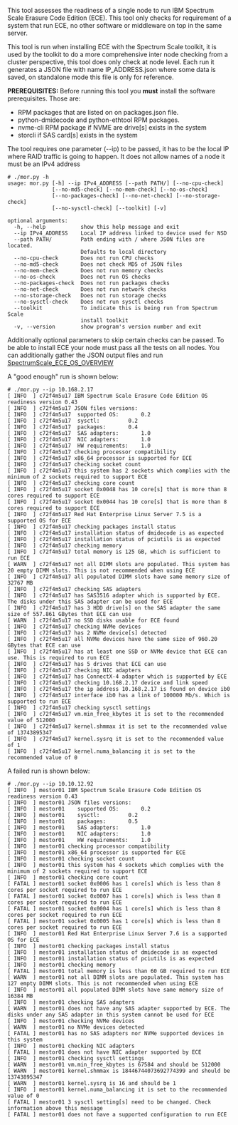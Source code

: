 This tool assesses the readiness of a single node to run IBM Spectrum Scale Erasure Code Edition (ECE). This tool only checks for requirement of a system that run ECE, no other software or middleware on top in the same server.

This tool is run when installing ECE with the Spectrum Scale toolkit, it is used by the toolkit to do a more comprehensive inter node checking from a cluster perspective, this tool does only check at node level. Each run it generates a JSON file with name IP_ADDRESS.json where some data is saved, on standalone mode this file is only for reference.

**PREREQUISITES:** Before running this tool you **must** install the software prerequisites. Those are:
 * RPM packages that are listed on on packages.json file.
 * python-dmidecode and python-ethtool RPM packages.
 * nvme-cli RPM package if NVME are drive[s] exists in the system
 * storcli if SAS card[s] exists in the system

The tool requires one parameter (--ip) to be passed, it has to be the local IP where RAID traffic is going to happen. It does not allow names of a node it must be an IPv4 address

```
# ./mor.py -h
usage: mor.py [-h] --ip IPv4_ADDRESS [--path PATH/] [--no-cpu-check]
              [--no-md5-check] [--no-mem-check] [--no-os-check]
              [--no-packages-check] [--no-net-check] [--no-storage-check]
              [--no-sysctl-check] [--toolkit] [-v]

optional arguments:
  -h, --help           show this help message and exit
  --ip IPv4_ADDRESS    Local IP address linked to device used for NSD
  --path PATH/         Path ending with / where JSON files are located.
                       Defaults to local directory
  --no-cpu-check       Does not run CPU checks
  --no-md5-check       Does not check MD5 of JSON files
  --no-mem-check       Does not run memory checks
  --no-os-check        Does not run OS checks
  --no-packages-check  Does not run packages checks
  --no-net-check       Does not run network checks
  --no-storage-check   Does not run storage checks
  --no-sysctl-check    Does not run sysctl checks
  --toolkit            To indicate this is being run from Spectrum Scale
                       install toolkit
  -v, --version        show program's version number and exit
```

  Additionally optional parameters to skip certain checks can be passed. To be able to install ECE your node must pass all the tests on all nodes. You can additionally gather the JSON output files and run [SpectrumScale_ECE_OS_OVERVIEW](https://github.com/IBM/SpectrumScale_ECE_OS_OVERVIEW)

  A "good enough" run is shown below:

  ```
  # ./mor.py --ip 10.168.2.17
  [ INFO  ] c72f4m5u17 IBM Spectrum Scale Erasure Code Edition OS readiness version 0.43
  [ INFO  ] c72f4m5u17 JSON files versions:
  [ INFO  ] c72f4m5u17 	supported OS:		0.2
  [ INFO  ] c72f4m5u17 	sysctl: 		0.2
  [ INFO  ] c72f4m5u17 	packages: 		0.4
  [ INFO  ] c72f4m5u17 	SAS adapters:		1.0
  [ INFO  ] c72f4m5u17 	NIC adapters:		1.0
  [ INFO  ] c72f4m5u17 	HW requirements:	1.0
  [ INFO  ] c72f4m5u17 checking processor compatibility
  [ INFO  ] c72f4m5u17 x86_64 processor is supported for ECE
  [ INFO  ] c72f4m5u17 checking socket count
  [ INFO  ] c72f4m5u17 this system has 2 sockets which complies with the minimum of 2 sockets required to support ECE
  [ INFO  ] c72f4m5u17 checking core count
  [ INFO  ] c72f4m5u17 socket 0x0048 has 10 core[s] that is more than 8 cores required to support ECE
  [ INFO  ] c72f4m5u17 socket 0x0044 has 10 core[s] that is more than 8 cores required to support ECE
  [ INFO  ] c72f4m5u17 Red Hat Enterprise Linux Server 7.5 is a supported OS for ECE
  [ INFO  ] c72f4m5u17 checking packages install status
  [ INFO  ] c72f4m5u17 installation status of dmidecode is as expected
  [ INFO  ] c72f4m5u17 installation status of pciutils is as expected
  [ INFO  ] c72f4m5u17 checking memory
  [ INFO  ] c72f4m5u17 total memory is 125 GB, which is sufficient to run ECE
  [ WARN  ] c72f4m5u17 not all DIMM slots are populated. This system has 20 empty DIMM slots. This is not recommended when using ECE
  [ INFO  ] c72f4m5u17 all populated DIMM slots have same memory size of 32767 MB
  [ INFO  ] c72f4m5u17 checking SAS adapters
  [ INFO  ] c72f4m5u17 has SAS3516 adapter which is supported by ECE. The disks under this SAS adapter can be used for ECE
  [ INFO  ] c72f4m5u17 has 3 HDD drive[s] on the SAS adapter the same size of 557.861 GBytes that ECE can use
  [ WARN  ] c72f4m5u17 no SSD disks usable for ECE found
  [ INFO  ] c72f4m5u17 checking NVMe devices
  [ INFO  ] c72f4m5u17 has 2 NVMe device[s] detected
  [ INFO  ] c72f4m5u17 all NVMe devices have the same size of 960.20 GBytes that ECE can use
  [ INFO  ] c72f4m5u17 has at least one SSD or NVMe device that ECE can use. This is required to run ECE
  [ INFO  ] c72f4m5u17 has 5 drives that ECE can use
  [ INFO  ] c72f4m5u17 checking NIC adapters
  [ INFO  ] c72f4m5u17 has ConnectX-4 adapter which is supported by ECE
  [ INFO  ] c72f4m5u17 checking 10.168.2.17 device and link speed
  [ INFO  ] c72f4m5u17 the ip address 10.168.2.17 is found on device ib0
  [ INFO  ] c72f4m5u17 interface ib0 has a link of 100000 Mb/s. Which is supported to run ECE
  [ INFO  ] c72f4m5u17 checking sysctl settings
  [ INFO  ] c72f4m5u17 vm.min_free_kbytes it is set to the recommended value of 512000
  [ INFO  ] c72f4m5u17 kernel.shmmax it is set to the recommended value of 13743895347
  [ INFO  ] c72f4m5u17 kernel.sysrq it is set to the recommended value of 1
  [ INFO  ] c72f4m5u17 kernel.numa_balancing it is set to the recommended value of 0
  ```

  A failed run is shown below:

  ```
  # ./mor.py --ip 10.10.12.92
  [ INFO  ] mestor01 IBM Spectrum Scale Erasure Code Edition OS readiness version 0.43
  [ INFO  ] mestor01 JSON files versions:
  [ INFO  ] mestor01 	supported OS:		0.2
  [ INFO  ] mestor01 	sysctl: 		0.2
  [ INFO  ] mestor01 	packages: 		0.5
  [ INFO  ] mestor01 	SAS adapters:		1.0
  [ INFO  ] mestor01 	NIC adapters:		1.0
  [ INFO  ] mestor01 	HW requirements:	1.0
  [ INFO  ] mestor01 checking processor compatibility
  [ INFO  ] mestor01 x86_64 processor is supported for ECE
  [ INFO  ] mestor01 checking socket count
  [ INFO  ] mestor01 this system has 4 sockets which complies with the minimum of 2 sockets required to support ECE
  [ INFO  ] mestor01 checking core count
  [ FATAL ] mestor01 socket 0x0006 has 1 core[s] which is less than 8 cores per socket required to run ECE
  [ FATAL ] mestor01 socket 0x0007 has 1 core[s] which is less than 8 cores per socket required to run ECE
  [ FATAL ] mestor01 socket 0x0004 has 1 core[s] which is less than 8 cores per socket required to run ECE
  [ FATAL ] mestor01 socket 0x0005 has 1 core[s] which is less than 8 cores per socket required to run ECE
  [ INFO  ] mestor01 Red Hat Enterprise Linux Server 7.6 is a supported OS for ECE
  [ INFO  ] mestor01 checking packages install status
  [ INFO  ] mestor01 installation status of dmidecode is as expected
  [ INFO  ] mestor01 installation status of pciutils is as expected
  [ INFO  ] mestor01 checking memory
  [ FATAL ] mestor01 total memory is less than 60 GB required to run ECE
  [ WARN  ] mestor01 not all DIMM slots are populated. This system has 127 empty DIMM slots. This is not recommended when using ECE
  [ INFO  ] mestor01 all populated DIMM slots have same memory size of 16384 MB
  [ INFO  ] mestor01 checking SAS adapters
  [ WARN  ] mestor01 does not have any SAS adapter supported by ECE. The disks under any SAS adapter in this system cannot be used for ECE
  [ INFO  ] mestor01 checking NVMe devices
  [ WARN  ] mestor01 no NVMe devices detected
  [ FATAL ] mestor01 has no SAS adapters nor NVMe supported devices in this system
  [ INFO  ] mestor01 checking NIC adapters
  [ FATAL ] mestor01 does not have NIC adapter supported by ECE
  [ INFO  ] mestor01 checking sysctl settings
  [ WARN  ] mestor01 vm.min_free_kbytes is 67584 and should be 512000
  [ WARN  ] mestor01 kernel.shmmax is 18446744073692774399 and should be 13743895347
  [ WARN  ] mestor01 kernel.sysrq is 16 and should be 1
  [ INFO  ] mestor01 kernel.numa_balancing it is set to the recommended value of 0
  [ FATAL ] mestor01 3 sysctl setting[s] need to be changed. Check information above this message
  [ FATAL ] mestor01 does not have a supported configuration to run ECE
  ```
